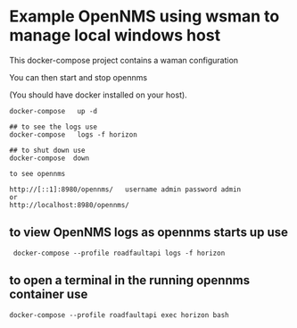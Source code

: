 # Example OpenNMS using wsman to manage local windows host

This docker-compose project contains a waman configuration

You can then start and stop opennms 

(You should have docker installed on your host).

```
docker-compose   up -d

## to see the logs use
docker-compose   logs -f horizon

## to shut down use
docker-compose  down

to see opennms

http://[::1]:8980/opennms/   username admin password admin
or
http://localhost:8980/opennms/

```

## to view OpenNMS logs as opennms starts up use

```
 docker-compose --profile roadfaultapi logs -f horizon
```

## to open a terminal in the running opennms container use

```
docker-compose --profile roadfaultapi exec horizon bash
```

